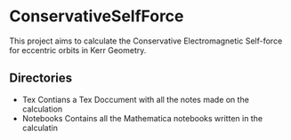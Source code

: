 # ConservativeSelfForce

This project aims to calculate the Conservative Electromagnetic Self-force for eccentric orbits in Kerr Geometry.

## Directories
- Tex Contians a Tex Doccument with all the notes made on the calculation
- Notebooks Contains all the Mathematica notebooks written in the calculatin
